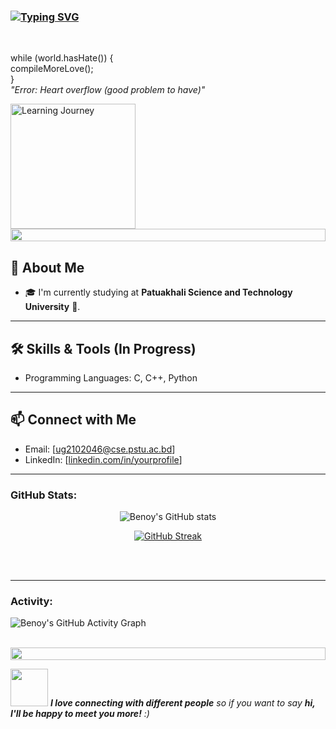 <h3>
  <a href="https://git.io/typing-svg">
    <img src="https://readme-typing-svg.herokuapp.com?font=Fira+Code&pause=1000&color=36BCF7&width=500&lines=Hi!+This+is+Benoy+%F0%9F%91%8B+%F0%9F%98%8A" alt="Typing SVG" />
  </a>
</h3>

<br>

while (world.hasHate()) {  
    compileMoreLove();  
}  
*"Error: Heart overflow (good problem to have)"*   <br>

<img src="https://media.giphy.com/media/QHE5gWI0QjqF2/giphy.gif" width="200" alt="Learning Journey">


<img src="https://i.imgur.com/dBaSKWF.gif" height="20" width="100%">


## 🌟 About Me  

- 🎓 I'm currently studying at **Patuakhali Science and Technology University** 🏫.

---

## 🛠 Skills & Tools (In Progress)  
- Programming Languages: C, C++, Python

---


## 📫 Connect with Me  
- Email: [ug2102046@cse.pstu.ac.bd]
- LinkedIn: [[linkedin.com/in/yourprofile](https://www.linkedin.com/in/md-hajek-anjum-benoy-76b601281)]

---

<h3 align="left">GitHub Stats:</h3>
<div align="center">

  ![Benoy's GitHub stats](https://github-readme-stats.vercel.app/api?username=Benoy-07&theme=midnight-purple&show_icons=true&show=reviews,prs_merged,prs_merged_percentage&hide=contribs,issues)

  [![GitHub Streak](https://streak-stats.demolab.com/?user=Benoy-07&theme=midnight-purple)](https://git.io/streak-stats)

</div>

<br><br>

---

<h3 align="left">Activity:</h3>

![Benoy's GitHub Activity Graph](https://github-readme-activity-graph.vercel.app/graph?username=Benoy-07&custom_title=Benoy's%20GitHub%20Activity%20Graph&bg_color=0D1117&color=7F3FBF&line=7F3FBF&point=7F3FBF&area_color=FFFFFF&title_color=FFFFFF&area=true)
<br><br>


<img src="https://i.imgur.com/dBaSKWF.gif" height="20" width="100%">

<img src="https://media.giphy.com/media/LnQjpWaON8nhr21vNW/giphy.gif" width="60"> <em><b>I love connecting with different people</b> so if you want to say <b>hi, I'll be happy to meet you more!</b> :)</em>
